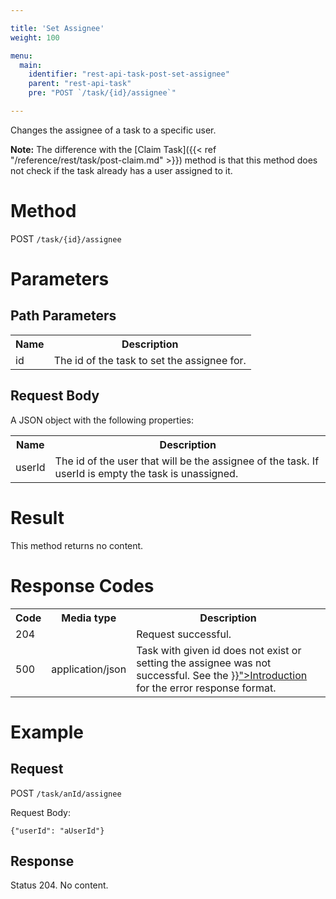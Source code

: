 ```yaml
---

title: 'Set Assignee'
weight: 100

menu:
  main:
    identifier: "rest-api-task-post-set-assignee"
    parent: "rest-api-task"
    pre: "POST `/task/{id}/assignee`"

---
```



Changes the assignee of a task to a specific user.

**Note:** The difference with the [Claim Task]({{< ref "/reference/rest/task/post-claim.md" >}}) method is that this method does not check if the task already has a user assigned to it.


# Method

POST `/task/{id}/assignee`


# Parameters

## Path Parameters

<table class="table table-striped">
  <tr>
    <th>Name</th>
    <th>Description</th>
  </tr>
  <tr>
    <td>id</td>
    <td>The id of the task to set the assignee for.</td>
  </tr>
</table>
  
## Request Body

A JSON object with the following properties:

<table class="table table-striped">
  <tr>
    <th>Name</th>
    <th>Description</th>
  </tr>
  <tr>
    <td>userId</td>
    <td>The id of the user that will be the assignee of the task. If userId is empty the task is unassigned.</td>
  </tr>
</table>


# Result

This method returns no content.


# Response Codes

<table class="table table-striped">
  <tr>
    <th>Code</th>
    <th>Media type</th>
    <th>Description</th>
  </tr>
  <tr>
    <td>204</td>
    <td></td>
    <td>Request successful.</td>
  </tr>
  <tr>
    <td>500</td>
    <td>application/json</td>
    <td>Task with given id does not exist or setting the assignee was not successful. See the <a href="{{< ref "/reference/rest/overview/_index.md#error-handling" >}}">Introduction</a> for the error response format.</td>
  </tr>
</table>

# Example

## Request

POST `/task/anId/assignee`

Request Body:

    {"userId": "aUserId"}

## Response

Status 204. No content.